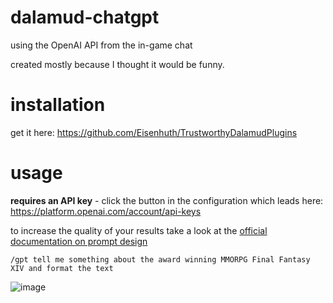 # dalamud-chatgpt
using the OpenAI API from the in-game chat

created mostly because I thought it would be funny.

# installation
get it here: https://github.com/Eisenhuth/TrustworthyDalamudPlugins

# usage

**requires an API key** - click the button in the configuration which leads here: https://platform.openai.com/account/api-keys

to increase the quality of your results take a look at the [official documentation on prompt design](https://platform.openai.com/docs/guides/completion/prompt-design)


`/gpt tell me something about the award winning MMORPG Final Fantasy XIV and format the text`

![image](https://user-images.githubusercontent.com/47415874/209755099-880b50e7-4346-45e4-be94-175910a378b8.png)
